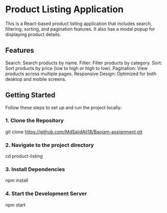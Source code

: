 # Product Listing Application

This is a React-based product listing application that includes search, filtering, sorting, and pagination features. It also has a modal popup for displaying product details.


## Features

Search: Search products by name.
Filter: Filter products by category.
Sort: Sort products by price (low to high or high to low).
Pagination: View products across multiple pages.
Responsive Design: Optimized for both desktop and mobile screens.


## Getting Started

Follow these steps to set up and run the project locally:

### 1. Clone the Repository

git clone https://github.com/MdSajidAli18/Baoiam-assignment.git 

### 2. Navigate to the project directory
cd product-listing

### 3. Install Dependencies
npm install

### 4. Start the Development Server
npm start


